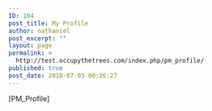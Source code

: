 ```yaml
---
ID: 104
post_title: My Profile
author: nathaniel
post_excerpt: ""
layout: page
permalink: >
  http://test.occupythetrees.com/index.php/pm_profile/
published: true
post_date: 2018-07-03 00:26:27
---
```

[PM_Profile]